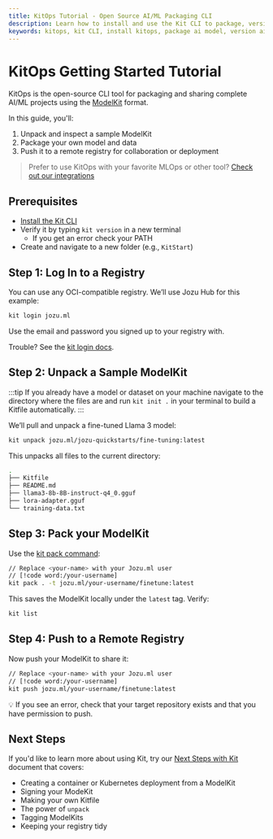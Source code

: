 ```yaml
---
title: KitOps Tutorial - Open Source AI/ML Packaging CLI
description: Learn how to install and use the Kit CLI to package, version, and share AI/ML models using ModelKits. Follow our step-by-step guide for setup and deployment.
keywords: kitops, kit CLI, install kitops, package ai model, version ai model, share ml models, open source ai tools, mlops cli, modelkit example, getting started with modelkit, ai model registry, deploy machine learning models
---
```


<script setup>
import vGaTrack from '@theme/directives/ga'
</script>

# KitOps Getting Started Tutorial

KitOps is the open-source CLI tool for packaging and sharing complete AI/ML projects using the [ModelKit](../modelkit/intro.md) format.

In this guide, you'll:

1. Unpack and inspect a sample ModelKit
1. Package your own model and data
1. Push it to a remote registry for collaboration or deployment

> Prefer to use KitOps with your favorite MLOps or other tool? [Check out our integrations](../integrations/integrations.md)

## Prerequisites

- [Install the Kit CLI](../cli/installation.md)
- Verify it by typing `kit version` in a new terminal
  - If you get an error check your PATH
- Create and navigate to a new folder (e.g., `KitStart`)

## Step 1: Log In to a Registry

You can use any OCI-compatible registry. We’ll use Jozu Hub for this example:

```sh
kit login jozu.ml
```

Use the email and password you signed up to your registry with.

Trouble? See the [kit login docs](../cli/cli-reference.md#kit-login).

## Step 2: Unpack a Sample ModelKit

:::tip
If you already have a model or dataset on your machine navigate to the directory where the files are and run `kit init .` in your terminal to build a Kitfile automatically.
:::

We’ll pull and unpack a fine-tuned Llama 3 model:

```sh
kit unpack jozu.ml/jozu-quickstarts/fine-tuning:latest
```

This unpacks all files to the current directory:

```sh
.
├── Kitfile
├── README.md
├── llama3-8b-8B-instruct-q4_0.gguf
├── lora-adapter.gguf
└── training-data.txt
```

## Step 3: Pack your ModelKit

Use the [kit pack command](../cli/cli-reference.md#kit-pack):

```sh
// Replace <your-name> with your Jozu.ml user
// [!code word:/your-username]
kit pack . -t jozu.ml/your-username/finetune:latest
```

This saves the ModelKit locally under the `latest` tag. Verify:

```sh
kit list
```

## Step 4: Push to a Remote Registry

Now push your ModelKit to share it:

```sh
// Replace <your-name> with your Jozu.ml user
// [!code word:/your-username]
kit push jozu.ml/your-username/finetune:latest
```

💡 If you see an error, check that your target repository exists and that you have permission to push.

## Next Steps
If you'd like to learn more about using Kit, try our [Next Steps with Kit](../next-steps/) document that covers:
* Creating a container or Kubernetes deployment from a ModelKit
* Signing your ModeKit
* Making your own Kitfile
* The power of `unpack`
* Tagging ModelKits
* Keeping your registry tidy
